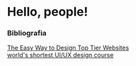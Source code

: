 # Hello, people!

### Bibliografia 

<a href="https://www.youtube.com/watch?v=qyomWr_C_jA&t=612s">The Easy Way to Design Top Tier Websites</a><br>
<a href="https://www.youtube.com/watch?v=wIuVvCuiJhU">world's shortest UI/UX design course</a>
